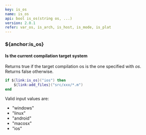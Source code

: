 ```yaml
---
key: is_os
name: is_os
api: bool is_os(string os, ...)
version: 2.0.1
refer: var_os, is_arch, is_host, is_mode, is_plat
---
```


### ${anchor:is_os}

#### Is the current compilation target system

Returns true if the target compilation os is the one specified with *os*. Returns false otherwise.

```lua
if ${link:is_os}("ios") then
    ${link:add_files}("src/xxx/*.m")
end
```

Valid input values are:

* "windows"
* "linux"
* "android"
* "macosx"
* "ios"


